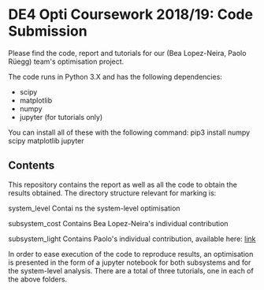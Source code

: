 DE4 Opti Coursework 2018/19: Code Submission
============

Please find the code, report and tutorials for our (Bea Lopez-Neira, Paolo Rüegg) team's optimisation project.

The code runs in Python 3.X and has the following dependencies:

* scipy
* matplotlib
* numpy
* jupyter (for tutorials only)

You can install all of these with the following command: pip3 install numpy scipy matplotlib jupyter

Contents
----------

This repository contains the report as well as all the code to obtain the results obtained. The directory structure relevant for marking is:

system_level      Contai  ns the system-level optimisation

subsystem_cost    Contains Bea Lopez-Neira's individual contribution

subsystem_light   Contains Paolo's individual contribution, available here: [link](https://github.com/pa17/opti/tree/master/subsystem_light)

In order to ease execution of the code to reproduce results, an optimisation is presented in the form of a jupyter notebook for both subsystems and for the system-level analysis. There are a total of three tutorials, one in each of the above folders.
